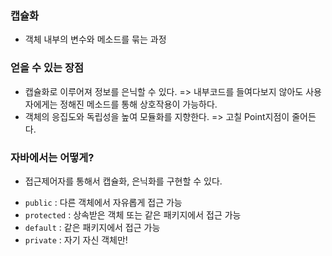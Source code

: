 ### 캡슐화

-   객체 내부의 변수와 메소드를 묶는 과정

### 얻을 수 있는 장점

-   캡슐화로 이루어져 정보를 은닉할 수 있다.
    => 내부코드를 들여다보지 않아도 사용자에게는 정해진 메소드를 통해 상호작용이 가능하다.
-   객체의 응집도와 독립성을 높여 모듈화를 지향한다.
    => 고칠 Point지점이 줄어든다.

### 자바에서는 어떻게?

-   접근제어자를 통해서 캡슐화, 은닉화를 구현할 수 있다.

*   <code>public</code> : 다른 객체에서 자유롭게 접근 가능
*   <code>protected</code> : 상속받은 객체 또는 같은 패키지에서 접근 가능
*   <code>default</code> : 같은 패키지에서 접근 가능
*   <code>private</code> : 자기 자신 객체만!
